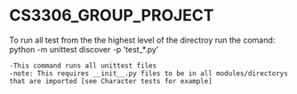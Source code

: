 # CS3306_GROUP_PROJECT

To run all test from the the highest level of the directroy run the comand:
    python -m unittest discover -p 'test_*.py'

    -This command runs all unittest files 
    -note: This requires __init__.py files to be in all modules/directorys that are imported [see Character tests for example] 
